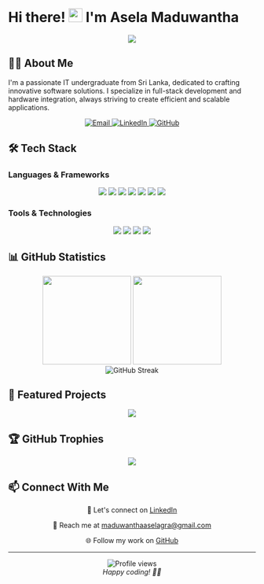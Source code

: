 # Hi there! <img src="https://user-images.githubusercontent.com/18350557/176309783-0785949b-9127-417c-8b55-ab5a4333674e.gif" width="28px" alt="waving hand"> I'm Asela Maduwantha

<div align="center">
  <img src="https://readme-typing-svg.herokuapp.com/?lines=Software+Developer;Full+Stack+Developer;Always+learning+new+things&font=Fira%20Code&center=true&width=440&height=45&color=f75c7e&vCenter=true&size=22">
</div>

## 👨‍💻 About Me
I'm a passionate IT undergraduate from Sri Lanka, dedicated to crafting innovative software solutions. I specialize in full-stack development and hardware integration, always striving to create efficient and scalable applications.

<div align="center">
  <a href="mailto:maduwanthaaselagra@gmail.com">
    <img src="https://img.shields.io/badge/Gmail-D14836?style=for-the-badge&logo=gmail&logoColor=white" alt="Email"/>
  </a>
  <a href="https://www.linkedin.com/in/asela-maduwantha">
    <img src="https://img.shields.io/badge/LinkedIn-0077B5?style=for-the-badge&logo=linkedin&logoColor=white" alt="LinkedIn"/>
  </a>
  <a href="https://github.com/asela-maduwantha">
    <img src="https://img.shields.io/badge/GitHub-100000?style=for-the-badge&logo=github&logoColor=white" alt="GitHub"/>
  </a>
</div>

## 🛠️ Tech Stack

### Languages & Frameworks
<p align="center">
  <img src="https://img.shields.io/badge/JavaScript-F7DF1E?style=for-the-badge&logo=javascript&logoColor=black" />
  <img src="https://img.shields.io/badge/TypeScript-007ACC?style=for-the-badge&logo=typescript&logoColor=white" />
  <img src="https://img.shields.io/badge/Python-3776AB?style=for-the-badge&logo=python&logoColor=white" />
  <img src="https://img.shields.io/badge/C-00599C?style=for-the-badge&logo=c&logoColor=white" />
  <img src="https://img.shields.io/badge/React-20232A?style=for-the-badge&logo=react&logoColor=61DAFB" />
  <img src="https://img.shields.io/badge/Next.js-000000?style=for-the-badge&logo=next.js&logoColor=white" />
  <img src="https://img.shields.io/badge/Node.js-43853D?style=for-the-badge&logo=node.js&logoColor=white" />
</p>

### Tools & Technologies
<p align="center">
  <img src="https://img.shields.io/badge/Git-F05032?style=for-the-badge&logo=git&logoColor=white" />
  <img src="https://img.shields.io/badge/MySQL-00000F?style=for-the-badge&logo=mysql&logoColor=white" />
  <img src="https://img.shields.io/badge/Visual_Studio_Code-0078D4?style=for-the-badge&logo=visual%20studio%20code&logoColor=white" />
  <img src="https://img.shields.io/badge/Figma-F24E1E?style=for-the-badge&logo=figma&logoColor=white" />
</p>

## 📊 GitHub Statistics

<div align="center">
  <img src="https://github-readme-stats.vercel.app/api?username=asela-maduwantha&show_icons=true&theme=tokyonight&hide_border=true&include_all_commits=true&count_private=true" height="180"/>
  <img src="https://github-readme-stats.vercel.app/api/top-langs/?username=asela-maduwantha&layout=compact&theme=tokyonight&hide_border=true" height="180"/>
</div>

<div align="center">
  <img src="https://github-readme-streak-stats.herokuapp.com/?user=asela-maduwantha&theme=tokyonight&hide_border=true" alt="GitHub Streak"/>
</div>

## 🌟 Featured Projects

<div align="center">
  <a href="https://github.com/asela-maduwantha/artz_usha_be">
    <img src="https://github-readme-stats.vercel.app/api/pin/?username=asela-maduwantha&repo=artz_usha_be&theme=tokyonight&hide_border=true" />
  </a>
  <!-- Add more featured projects as needed -->
</div>

## 🏆 GitHub Trophies
<div align="center">
  <img src="https://github-profile-trophy.vercel.app/?username=asela-maduwantha&theme=tokyonight&no-frame=true&no-bg=false&margin-w=4" />
</div>

## 📫 Connect With Me
<div align="center">
  <p>💼 Let's connect on <a href="https://www.linkedin.com/in/asela-maduwantha">LinkedIn</a></p>
  <p>📧 Reach me at <a href="mailto:maduwanthaaselagra@gmail.com">maduwanthaaselagra@gmail.com</a></p>
  <p>🌐 Follow my work on <a href="https://github.com/asela-maduwantha">GitHub</a></p>
</div>

---
<div align="center">
  <img src="https://komarev.com/ghpvc/?username=asela-maduwantha&label=Profile%20views&color=0e75b6&style=flat" alt="Profile views" />
</div>
<div align="center">
  <i>Happy coding! 👨‍💻</i>
</div>
